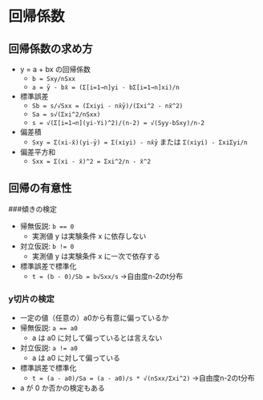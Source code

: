 # 回帰係数
## 回帰係数の求め方
- y = a + bx の回帰係数
	- `b = Sxy/nSxx`
	- `a = ȳ - bx̄ = (Σ[i=1→n]yi - bΣ[i=1→n]xi)/n`
- 標準誤差
	- `Sb = s/√Sxx = (Σxiyi - nx̄ȳ)/(Σxi^2 - nx̄^2)`
	- `Sa = s√(Σxi^2/nSxx)`
	- `s = √(Σ[i=1→n](yi-Yi)^2)/(n-2) = √(Syy-bSxy)/n-2`
- 偏差積
	- `Sxy = Σ(xi-x̄)(yi-ȳ) = Σ(xiyi) - nx̄ȳ` または `Σ(xiyi) - ΣxiΣyi/n`
- 偏差平方和
	- `Sxx = Σ(xi - x̄)^2 = Σxi^2/n - x̄^2`

## 回帰の有意性
###傾きの検定
- 帰無仮説: `b == 0`
	- 実測値 y は実験条件 x に依存しない
- 対立仮説: `b != 0`
	- 実測値 y は実験条件 x に一次で依存する 
- 標準誤差で標準化
	- `t = (b - 0)/Sb = b√Sxx/s` →自由度n-2のt分布

### y切片の検定
- 一定の値（任意の）a0から有意に偏っているか
- 帰無仮説: `a == a0`
	- a は a0 に対して偏っているとは言えない
- 対立仮説: `a != a0`
	- a は a0 に対して偏っている
- 標準誤差で標準化
	- `t = (a - a0)/Sa = (a - a0)/s * √(nSxx/Σxi^2)` →自由度n-2のt分布
- a が 0 か否かの検定もある
